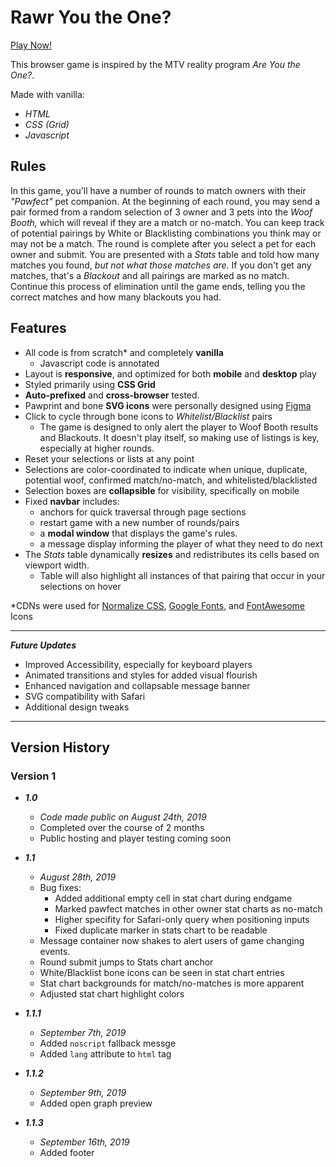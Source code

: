 # Rawr You the One?

[Play Now!](https://www.kylejackson.dev/rawr)

This browser game is inspired by the MTV reality program *Are You the One?*.

Made with vanilla:

* *HTML*
* *CSS (Grid)*
* *Javascript*

Rules
--

In this game, you'll have a number of rounds to match owners with their *"Pawfect"* pet companion. At the beginning of each round, you may send a pair formed from a random selection of 3 owner and 3 pets into the *Woof Booth,* which will reveal if they are a match or no-match. You can keep track of potential pairings by White or Blacklisting combinations you think may or may not be a match. The round is complete after you select a pet for each owner and submit. You are presented with a *Stats* table and told how many matches you found, *but not what those matches are*. If you don't get any matches, that's a *Blackout* and all pairings are marked as no match. Continue this process of elimination until the game ends, telling you the correct matches and how many blackouts you had.

Features
--

* All code is from scratch* and completely **vanilla**
  * Javascript code is annotated
* Layout is **responsive**, and optimized for both **mobile** and **desktop** play
* Styled primarily using **CSS Grid**
* **Auto-prefixed** and **cross-browser** tested.
* Pawprint and bone **SVG icons** were personally designed using [Figma](https://www.figma.com)
* Click to cycle through bone icons to *Whitelist/Blacklist* pairs
    * The game is designed to only alert the player to Woof Booth results and Blackouts. It doesn't play itself, so making use of listings is key, especially at higher rounds.
* Reset your selections or lists at any point
* Selections are color-coordinated to indicate when unique, duplicate, potential woof, confirmed match/no-match, and whitelisted/blacklisted
* Selection boxes are **collapsible** for visibility, specifically on mobile
* Fixed **navbar** includes:
  * anchors for quick traversal through page sections
  * restart game with a new number of rounds/pairs
  * a **modal window** that displays the game's rules.
  * a message display informing the player of what they need to do next
* The *Stats* table dynamically **resizes** and redistributes its cells based on viewport width.
  * Table will also highlight all instances of that pairing that occur in your selections on hover

\*CDNs were used for [Normalize CSS](https://necolas.github.io/normalize.css/), [Google Fonts](https://fonts.google.com/), and [FontAwesome](https://fontawesome.com/) Icons

---

***Future Updates***

* Improved Accessibility, especially for keyboard players
* Animated transitions and styles for added visual flourish
* Enhanced navigation and collapsable message banner
* SVG compatibility with Safari
* Additional design tweaks


---

## Version History

### Version 1

* ***1.0***

  * *Code made public on August 24th, 2019*
  * Completed over the course of 2 months
  * Public hosting and player testing coming soon

* ***1.1***

  * *August 28th, 2019*
  * Bug fixes:
    * Added additional empty cell in stat chart during endgame
    * Marked pawfect matches in other owner stat charts as no-match
    * Higher specifity for Safari-only query when positioning inputs
    * Fixed duplicate marker in stats chart to be readable
  * Message container now shakes to alert users of game changing events.
  * Round submit jumps to Stats chart anchor
  * White/Blacklist bone icons can be seen in stat chart entries
  * Stat chart backgrounds for match/no-matches is more apparent
  * Adjusted stat chart highlight colors

* ***1.1.1***
  * *September 7th, 2019*
  * Added ```noscript``` fallback messge
  * Added ```lang``` attribute to ```html``` tag

* ***1.1.2***
  * *September 9th, 2019*
  * Added open graph preview

* ***1.1.3***
  * *September 16th, 2019*
  * Added footer
  